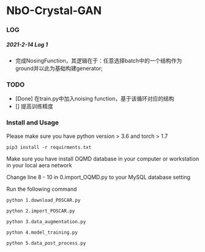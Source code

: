 # NbO-Crystal-GAN

### LOG
##### 2021-2-14 Log 1
- 完成NosingFunction，其逻辑在于：任意选择batch中的一个结构作为ground并以此为基础构建generator;


### TODO
- [Done] 在train.py中加入noising function，基于该循环对应的结构
- [] 提高训练精度

### Install and Usage

Please make sure you have python version > 3.6 and torch > 1.7

`pip3 install -r requirments.txt`

Make sure you have install OQMD database in your computer or workstation in your local aera network

Change line 8 - 10 in 0.import_OQMD.py to your MySQL database setting

Run the following command

`python 1.download_POSCAR.py`

`python 2.import_POSCAR.py`

`python 3.data_augmentation.py`

`python 4.model_training.py`

`python 5.data_post_process.py`